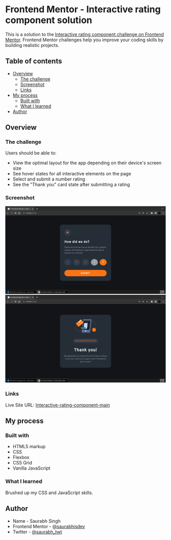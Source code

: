 # Frontend Mentor - Interactive rating component solution

This is a solution to the [Interactive rating component challenge on Frontend Mentor](https://www.frontendmentor.io/challenges/interactive-rating-component-koxpeBUmI). Frontend Mentor challenges help you improve your coding skills by building realistic projects. 

## Table of contents

- [Overview](#overview)
  - [The challenge](#the-challenge)
  - [Screenshot](#screenshot)
  - [Links](#links)
- [My process](#my-process)
  - [Built with](#built-with)
  - [What I learned](#what-i-learned)
- [Author](#author)


## Overview

### The challenge

Users should be able to:

- View the optimal layout for the app depending on their device's screen size
- See hover states for all interactive elements on the page
- Select and submit a number rating
- See the "Thank you" card state after submitting a rating

### Screenshot

![HomePage](./Home-Page.png)
![ThankYouPage](./Thank-You-Page.png)

### Links 

Live Site URL: [Interactive-rating-component-main](https://saurabhisdev.github.io/Interactive-rating-component-main/)

## My process

### Built with

- HTML5 markup
- CSS
- Flexbox
- CSS Grid
- Vanilla JavaScript

### What I learned

Brushed up my CSS and JavaScript skills.

## Author

- Name - Saurabh Singh
- Frontend Mentor - [@saurabhisdev](https://www.frontendmentor.io/profile/saurabhisdev)
- Twitter - [@saurabh_twt](https://www.twitter.com/saurabh__twt)

